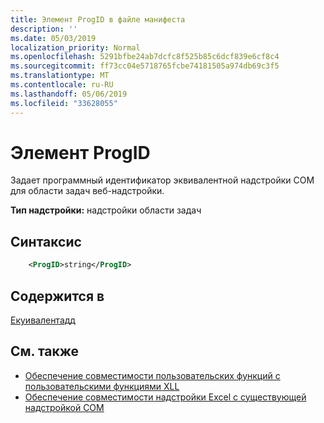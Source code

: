 ```yaml
---
title: Элемент ProgID в файле манифеста
description: ''
ms.date: 05/03/2019
localization_priority: Normal
ms.openlocfilehash: 5291bfbe24ab7dcfc8f525b85c6dcf839e6cf8c4
ms.sourcegitcommit: ff73cc04e5718765fcbe74181505a974db69c3f5
ms.translationtype: MT
ms.contentlocale: ru-RU
ms.lasthandoff: 05/06/2019
ms.locfileid: "33628055"
---
```

# <a name="progid-element"></a>Элемент ProgID

Задает программный идентификатор эквивалентной надстройки COM для области задач веб-надстройки.

**Тип надстройки:** надстройки области задач

## <a name="syntax"></a>Синтаксис

```XML
    <ProgID>string</ProgID>  
```

## <a name="contained-in"></a>Содержится в

[Екуивалентадд](equivalentaddin.md)

## <a name="see-also"></a>См. также

- [Обеспечение совместимости пользовательских функций с пользовательскими функциями XLL](../../excel/make-custom-functions-compatible-with-xll-udf.md)
- [Обеспечение совместимости надстройки Excel с существующей надстройкой COM](../../develop/make-office-add-in-compatible-with-existing-com-add-in.md)